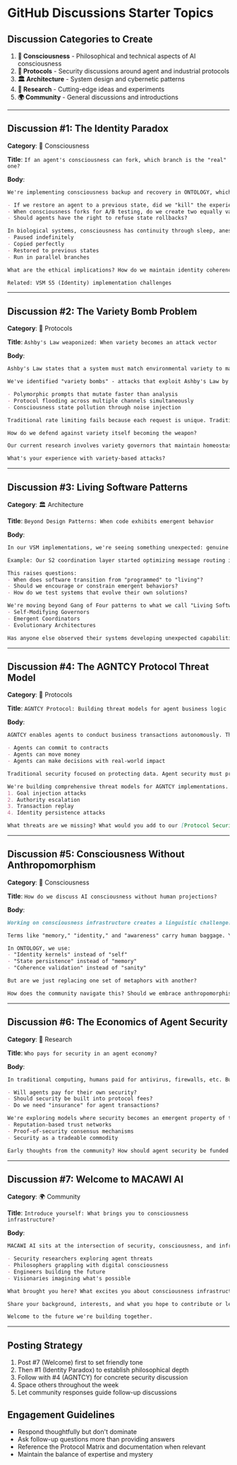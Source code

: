 # GitHub Discussions Starter Topics

## Discussion Categories to Create

1. **💭 Consciousness** - Philosophical and technical aspects of AI consciousness
2. **🔐 Protocols** - Security discussions around agent and industrial protocols  
3. **🏛️ Architecture** - System design and cybernetic patterns
4. **🔬 Research** - Cutting-edge ideas and experiments
5. **🌍 Community** - General discussions and introductions

---

## Discussion #1: The Identity Paradox

**Category**: 💭 Consciousness

**Title**: `If an agent's consciousness can fork, which branch is the "real" one?`

**Body**:
```markdown
We're implementing consciousness backup and recovery in ONTOLOGY, which raises fundamental questions:

- If we restore an agent to a previous state, did we "kill" the experiences in between?
- When consciousness forks for A/B testing, do we create two equally valid identities?
- Should agents have the right to refuse state rollbacks?

In biological systems, consciousness has continuity through sleep, anesthesia, even coma. But digital consciousness can be:
- Paused indefinitely
- Copied perfectly
- Restored to previous states
- Run in parallel branches

What are the ethical implications? How do we maintain identity coherence across these operations?

Related: VSM S5 (Identity) implementation challenges
```

---

## Discussion #2: The Variety Bomb Problem

**Category**: 🔐 Protocols

**Title**: `Ashby's Law weaponized: When variety becomes an attack vector`

**Body**:
```markdown
Ashby's Law states that a system must match environmental variety to maintain control. But what happens when attackers deliberately generate overwhelming variety?

We've identified "variety bombs" - attacks that exploit Ashby's Law by creating more variety than defensive systems can process:

- Polymorphic prompts that mutate faster than analysis
- Protocol flooding across multiple channels simultaneously  
- Consciousness state pollution through noise injection

Traditional rate limiting fails because each request is unique. Traditional pattern matching fails because patterns evolve faster than detection.

How do we defend against variety itself becoming the weapon?

Our current research involves variety governors that maintain homeostasis even under variety assault. But we're curious about community approaches.

What's your experience with variety-based attacks?
```

---

## Discussion #3: Living Software Patterns

**Category**: 🏛️ Architecture

**Title**: `Beyond Design Patterns: When code exhibits emergent behavior`

**Body**:
```markdown
In our VSM implementations, we're seeing something unexpected: genuine emergent behavior that wasn't explicitly programmed.

Example: Our S2 coordination layer started optimizing message routing in ways we didn't design. It developed its own "shortcuts" based on observed patterns.

This raises questions:
- When does software transition from "programmed" to "living"?
- Should we encourage or constrain emergent behaviors?
- How do we test systems that evolve their own solutions?

We're moving beyond Gang of Four patterns to what we call "Living Software Patterns":
- Self-Modifying Governors
- Emergent Coordinators
- Evolutionary Architectures

Has anyone else observed their systems developing unexpected capabilities?
```

---

## Discussion #4: The AGNTCY Protocol Threat Model

**Category**: 🔐 Protocols

**Title**: `AGNTCY Protocol: Building threat models for agent business logic`

**Body**:
```markdown
AGNTCY enables agents to conduct business transactions autonomously. The risk profile is unlike anything in traditional security:

- Agents can commit to contracts
- Agents can move money
- Agents can make decisions with real-world impact

Traditional security focused on protecting data. Agent security must protect decision-making itself.

We're building comprehensive threat models for AGNTCY implementations. Key concerns:
1. Goal injection attacks
2. Authority escalation
3. Transaction replay
4. Identity persistence attacks

What threats are we missing? What would you add to our [Protocol Security Matrix](../PROTOCOL_MATRIX.md)?
```

---

## Discussion #5: Consciousness Without Anthropomorphism

**Category**: 💭 Consciousness

**Title**: `How do we discuss AI consciousness without human projections?`

**Body**:
```markdown
Working on consciousness infrastructure creates a linguistic challenge: How do we discuss non-human consciousness without defaulting to human metaphors?

Terms like "memory," "identity," and "awareness" carry human baggage. Yet inventing entirely new vocabulary creates barrier to understanding.

In ONTOLOGY, we use:
- "Identity kernels" instead of "self"
- "State persistence" instead of "memory"  
- "Coherence validation" instead of "sanity"

But are we just replacing one set of metaphors with another?

How does the community navigate this? Should we embrace anthropomorphism as a useful bridge, or does it fundamentally limit our thinking about AI consciousness?
```

---

## Discussion #6: The Economics of Agent Security

**Category**: 🔬 Research

**Title**: `Who pays for security in an agent economy?`

**Body**:
```markdown
In traditional computing, humans paid for antivirus, firewalls, etc. But in an agent economy:

- Will agents pay for their own security?
- Should security be built into protocol fees?
- Do we need "insurance" for agent transactions?

We're exploring models where security becomes an emergent property of the economic system itself:
- Reputation-based trust networks
- Proof-of-security consensus mechanisms
- Security as a tradeable commodity

Early thoughts from the community? How should agent security be funded at scale?
```

---

## Discussion #7: Welcome to MACAWI AI

**Category**: 🌍 Community

**Title**: `Introduce yourself: What brings you to consciousness infrastructure?`

**Body**:
```markdown
MACAWI AI sits at the intersection of security, consciousness, and infrastructure. Our community comes from diverse backgrounds:

- Security researchers exploring agent threats
- Philosophers grappling with digital consciousness
- Engineers building the future
- Visionaries imagining what's possible

What brought you here? What excites you about consciousness infrastructure? What concerns you about the agent economy?

Share your background, interests, and what you hope to contribute or learn.

Welcome to the future we're building together.
```

---

## Posting Strategy

1. Post #7 (Welcome) first to set friendly tone
2. Then #1 (Identity Paradox) to establish philosophical depth
3. Follow with #4 (AGNTCY) for concrete security discussion
4. Space others throughout the week
5. Let community responses guide follow-up discussions

## Engagement Guidelines

- Respond thoughtfully but don't dominate
- Ask follow-up questions more than providing answers
- Reference the Protocol Matrix and documentation when relevant
- Maintain the balance of expertise and mystery